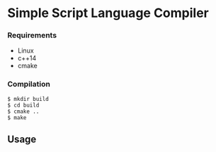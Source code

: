 # Simple Script Language Compiler

### Requirements
* Linux
* c++14
* cmake

### Compilation

```
$ mkdir build
$ cd build
$ cmake ..
$ make
```
## Usage

